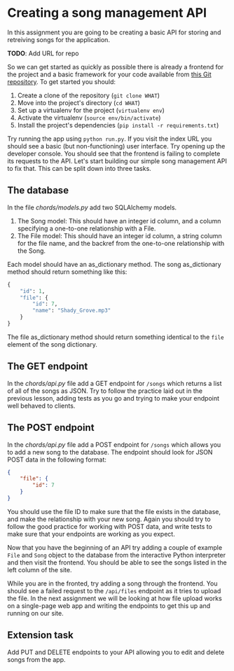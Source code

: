[//]: <> (name: Create a Song Management API)
[//]: <> (author: Joe Turner)
[//]: <> (type: code from scratch)
[//]: <> (time: 3 hours)

# Creating a song management API

In this assignment you are going to be creating a basic API for storing and retreiving songs for the application.

**TODO**: Add URL for repo

So we can get started as quickly as possible there is already a frontend for the project and a basic framework for your code available from [this Git repository](https://github.com/WHAT).  To get started you should:

1. Create a clone of the repository (`git clone WHAT`)
2. Move into the project's directory (`cd WHAT`)
3. Set up a virtualenv for the project (`virtualenv env`)
4. Activate the virtualenv (`source env/bin/activate`)
5. Install the project's dependencies (`pip install -r requirements.txt`)

Try running the app using `python run.py`.  If you visit the index URL you should see a basic (but non-functioning) user interface.  Try opening up the developer console.  You should see that the frontend is failing to complete its requests to the API.  Let's start building our simple song management API to fix that.  This can be split down into three tasks.

## The database

In the file *chords/models.py* add two SQLAlchemy models.

1. The Song model: This should have an integer id column, and a column specifying a one-to-one relationship with a File.
2. The File model: This should have an integer id column, a string column for the file name, and the backref from the one-to-one relationship with the Song.

Each model should have an as_dictionary method.  The song as_dictionary method should return something like this:

```python
{
    "id": 1,
    "file": {
        "id": 7,
        "name": "Shady_Grove.mp3"
    }
}
```

The file as_dictionary method should return something identical to the `file` element of the song dictionary.

## The GET endpoint

In the *chords/api.py* file add a GET endpoint for `/songs` which returns a list of all of the songs as JSON.  Try to follow the practice laid out in the previous lesson, adding tests as you go and trying to make your endpoint well behaved to clients.

## The POST endpoint

In the *chords/api.py* file add a POST endpoint for `/songs` which allows you to add a new song to the database.  The endpoint should look for JSON POST data in the following format:

```json
{
    "file": {
        "id": 7
    }
}
```

You should use the file ID to make sure that the file exists in the database, and make the relationship with your new song.  Again you should try to follow the good practice for working with POST data, and write tests to make sure that your endpoints are working as you expect.

Now that you have the beginning of an API try adding a couple of example `File` and `Song` object to the database from the interactive Python interpreter and then visit the frontend.  You should be able to see the songs listed in the left column of the site.

While you are in the fronted, try adding a song through the frontend.  You should see a failed request to the `/api/files` endpoint as it tries to upload the file.  In the next assignment we will be looking at how file upload works on a single-page web app and writing the endpoints to get this up and running on our site.

## Extension task

Add PUT and DELETE endpoints to your API allowing you to edit and delete songs from the app.

